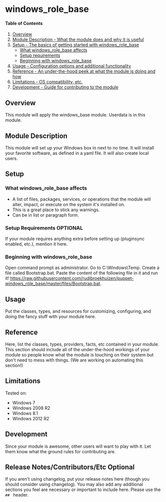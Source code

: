 # windows_role_base

#### Table of Contents

1. [Overview](#overview)
2. [Module Description - What the module does and why it is useful](#module-description)
3. [Setup - The basics of getting started with windows_role_base](#setup)
    * [What windows_role_base affects](#what-windows_role_base-affects)
    * [Setup requirements](#setup-requirements)
    * [Beginning with windows_role_base](#beginning-with-windows_role_base)
4. [Usage - Configuration options and additional functionality](#usage)
5. [Reference - An under-the-hood peek at what the module is doing and how](#reference)
5. [Limitations - OS compatibility, etc.](#limitations)
6. [Development - Guide for contributing to the module](#development)

## Overview

This module will apply the windows_base module. Userdata is in this module.

## Module Description

This module will set up your Windows box in next to no time. It will install your favorite software, as defined in a yaml file. It will also create local users.

## Setup



### What windows_role_base affects

* A list of files, packages, services, or operations that the module will alter,
  impact, or execute on the system it's installed on.
* This is a great place to stick any warnings.
* Can be in list or paragraph form.

### Setup Requirements **OPTIONAL**

If your module requires anything extra before setting up (pluginsync enabled,
etc.), mention it here.

### Beginning with windows_role_base

Open command prompt as administrator. Go to C:\Windows\Temp. Create a file called Bootstrap.bat. Paste the content of the following file in it and run it! https://raw.githubusercontent.com/rudibroekhuizen/puppet-windows_role_base/master/files/Bootstrap.bat.

## Usage

Put the classes, types, and resources for customizing, configuring, and doing
the fancy stuff with your module here.

## Reference

Here, list the classes, types, providers, facts, etc contained in your module.
This section should include all of the under-the-hood workings of your module so
people know what the module is touching on their system but don't need to mess
with things. (We are working on automating this section!)

## Limitations

Tested on:
* Windows 7
* Windows 2008 R2
* Windows 8.1
* Windows 2012 R2

## Development

Since your module is awesome, other users will want to play with it. Let them
know what the ground rules for contributing are.

## Release Notes/Contributors/Etc **Optional**

If you aren't using changelog, put your release notes here (though you should
consider using changelog). You may also add any additional sections you feel are
necessary or important to include here. Please use the `## ` header.

